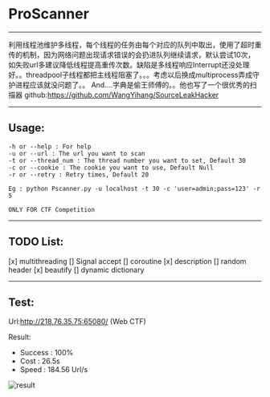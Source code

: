 # ProScanner

--------
利用线程池维护多线程，每个线程的任务由每个对应的队列中取出，使用了超时重传的机制，因为网络问题出现请求错误的会扔进队列继续请求，默认尝试10次，如失败url多建议降低线程提高重传次数。缺陷是多线程响应Interrupt还没处理好。。threadpool子线程都把主线程阻塞了。。。考虑以后换成multiprocess弄成守护进程应该就没问题了。。
And....字典是偷王师傅的。。他也写了一个很优秀的扫描器
github:https://github.com/WangYihang/SourceLeakHacker

--------

## Usage:
    -h or --help : For help
    -u or --url : The url you want to scan
    -t or --thread_num : The thread number you want to set, Default 30
    -c or --cookie : The cookie you want to use, Default Null
    -r or --retry : Retry times, Default 20
    
    Eg : python Pscanner.py -u localhost -t 30 -c 'user=admin;pass=123' -r 5

    ONLY FOR CTF Competition

--------
## TODO List:

[x] multithreading
[] Signal accept
[] coroutine
[x] description
[] random header
[x] beautify
[] dynamic dictionary

-------
## Test:

Url:http://218.76.35.75:65080/ (Web CTF)

Result:
- Success : 100%
- Cost : 26.5s
- Speed : 184.56 Url/s

![result](http://upload-images.jianshu.io/upload_images/6949366-6741f2b4c8979e0b.png?imageMogr2/auto-orient/strip)
